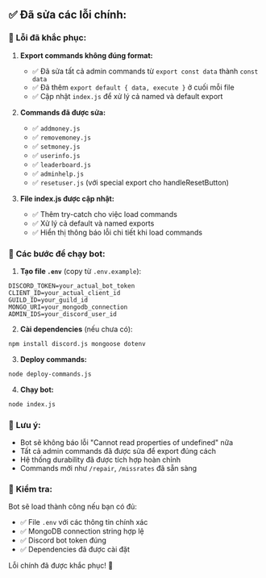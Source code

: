 ## ✅ **Đã sửa các lỗi chính:**

### 🔧 **Lỗi đã khắc phục:**

1. **Export commands không đúng format:**
   - ✅ Đã sửa tất cả admin commands từ `export const data` thành `const data` 
   - ✅ Đã thêm `export default { data, execute }` ở cuối mỗi file
   - ✅ Cập nhật `index.js` để xử lý cả named và default export

2. **Commands đã được sửa:**
   - ✅ `addmoney.js`
   - ✅ `removemoney.js` 
   - ✅ `setmoney.js`
   - ✅ `userinfo.js`
   - ✅ `leaderboard.js`
   - ✅ `adminhelp.js`
   - ✅ `resetuser.js` (với special export cho handleResetButton)

3. **File index.js được cập nhật:**
   - ✅ Thêm try-catch cho việc load commands
   - ✅ Xử lý cả default và named exports
   - ✅ Hiển thị thông báo lỗi chi tiết khi load commands

### 🚀 **Các bước để chạy bot:**

1. **Tạo file `.env`** (copy từ `.env.example`):
```env
DISCORD_TOKEN=your_actual_bot_token
CLIENT_ID=your_actual_client_id
GUILD_ID=your_guild_id
MONGO_URI=your_mongodb_connection
ADMIN_IDS=your_discord_user_id
```

2. **Cài dependencies** (nếu chưa có):
```bash
npm install discord.js mongoose dotenv
```

3. **Deploy commands:**
```bash
node deploy-commands.js
```

4. **Chạy bot:**
```bash
node index.js
```

### 📝 **Lưu ý:**
- Bot sẽ không báo lỗi "Cannot read properties of undefined" nữa
- Tất cả admin commands đã được sửa để export đúng cách
- Hệ thống durability đã được tích hợp hoàn chỉnh
- Commands mới như `/repair`, `/missrates` đã sẵn sàng

### 🎯 **Kiểm tra:**
Bot sẽ load thành công nếu bạn có đủ:
- ✅ File `.env` với các thông tin chính xác
- ✅ MongoDB connection string hợp lệ
- ✅ Discord bot token đúng
- ✅ Dependencies đã được cài đặt

Lỗi chính đã được khắc phục! 🎉
